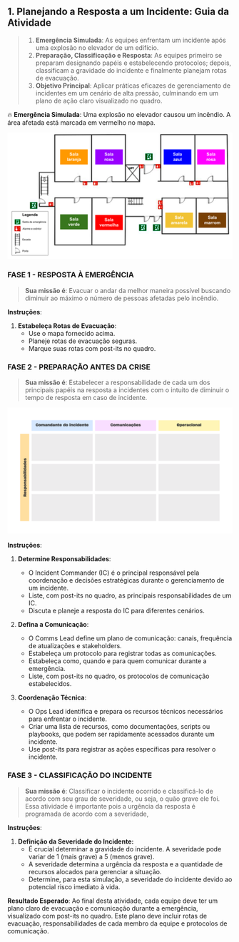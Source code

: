 ## 1. Planejando a Resposta a um Incidente: Guia da Atividade

> 1. **Emergência Simulada**: As equipes enfrentam um incidente após uma explosão no elevador de um edifício.
> 2. **Preparação, Classificação e Resposta**: As equipes primeiro se preparam designando papéis e estabelecendo protocolos; depois, classificam a gravidade do incidente e finalmente planejam rotas de evacuação.
> 3. **Objetivo Principal**: Aplicar práticas eficazes de gerenciamento de incidentes em um cenário de alta pressão, culminando em um plano de ação claro visualizado no quadro.

🔥 **Emergência Simulada**: Uma explosão no elevador causou um incêndio. A área afetada está marcada em vermelho no mapa.

![Mapa do Andar](./../../images/mapa-maisresolucao.svg)

### FASE 1 - RESPOSTA À EMERGÊNCIA

> **Sua missão é**: Evacuar o andar da melhor maneira possível buscando diminuir ao máximo o número de pessoas afetadas pelo incêndio.

**Instruções**:
1. **Estabeleça Rotas de Evacuação**:
    - Use o mapa fornecido acima.
    - Planeje rotas de evacuação seguras.
    - Marque suas rotas com post-its no quadro.

### FASE 2 - PREPARAÇÃO ANTES DA CRISE

> **Sua missão é**: Estabelecer a responsabilidade de cada um dos principais papéis na resposta a incidentes com o intuito de diminuir o tempo de resposta em caso de incidente.

![Tabela de responsabilidades](./../../images/tabela.png)

**Instruções**:
1. **Determine Responsabilidades**:
    - O Incident Commander (IC) é o principal responsável pela coordenação e decisões estratégicas durante o gerenciamento de um incidente. 
    - Liste, com post-its no quadro, as principais responsabilidades de um IC.
    - Discuta e planeje a resposta do IC para diferentes cenários.

2. **Defina a Comunicação**:
    - O Comms Lead define um plano de comunicação: canais, frequência de atualizações e stakeholders.
    - Estabeleça um protocolo para registrar todas as comunicações. 
    - Estabeleça como, quando e para quem comunicar durante a emergência.
    - Liste, com post-its no quadro, os protocolos de comunicação estabelecidos.

3. **Coordenação Técnica**:
    - O Ops Lead identifica e prepara os recursos técnicos necessários para enfrentar o incidente.
    - Criar uma lista de recursos, como documentações, scripts ou playbooks, que podem ser rapidamente acessados durante um incidente.
    - Use post-its para registrar as ações específicas para resolver o incidente.

### FASE 3 - CLASSIFICAÇÃO DO INCIDENTE

> **Sua missão é**: Classificar o incidente ocorrido e classificá-lo de acordo com seu grau de severidade, ou seja, o quão grave ele foi. Essa atividade é importante pois a urgência da resposta é programada de acordo com a severidade, 

**Instruções**:

1. **Definição da Severidade do Incidente:**
   - É crucial determinar a gravidade do incidente. A severidade pode variar de 1 (mais grave) a 5 (menos grave).
   - A severidade determina a urgência da resposta e a quantidade de recursos alocados para gerenciar a situação.
   - Determine, para esta simulação, a severidade do incidente devido ao potencial risco imediato à vida.

**Resultado Esperado**:
Ao final desta atividade, cada equipe deve ter um plano claro de evacuação e comunicação durante a emergência, visualizado com post-its no quadro. Este plano deve incluir rotas de evacuação, responsabilidades de cada membro da equipe e protocolos de comunicação.
